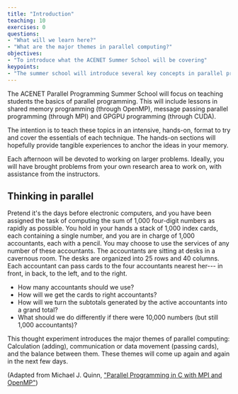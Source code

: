 ```yaml
---
title: "Introduction"
teaching: 10
exercises: 0
questions:
- "What will we learn here?"
- "What are the major themes in parallel computing?"
objectives:
- "To introduce what the ACENET Summer School will be covering"
keypoints:
- "The summer school will introduce several key concepts in parallel programming"
---
```


The ACENET Parallel Programming Summer School will focus on teaching students the basics of parallel programming. This will include lessons in shared memory programming (through OpenMP), message passing parallel programming (through MPI) and GPGPU programming (through CUDA).

The intention is to teach these topics in an intensive, hands-on, format to try and cover the essentials of each technique. The hands-on sections will hopefully provide tangible experiences to anchor the ideas in your memory.

Each afternoon will be devoted to working on larger problems. Ideally, you will have brought problems from your own research area to work on, with assistance from the instructors.

## Thinking in parallel

Pretend it's the days before electronic computers, and you have been assigned the task
of computing the sum of 1,000 four-digit numbers as rapidly as possible.
You hold in your hands a stack of 1,000 index cards, each containing a single
number, and you are in charge of 1,000 accountants, each with a pencil.
You may choose to use the services of any number of these accountants. 
The accountants are sitting at desks in a cavernous room. The desks are organized
into 25 rows and 40 columns. Each accountant can pass cards to the four
accountants nearest her--- in front, in back, to the left, and to the right.
- How many accountants should we use?
- How will we get the cards to right accountants?
- How will we turn the subtotals generated by the active accountants into a grand total?
- What should we do differently if there were 10,000 numbers (but still 1,000 accountants)?

This thought experiment introduces the major themes of parallel computing:
Calculation (adding), communication or data movement (passing cards), and the balance between
them. These themes will come up again and again in the next few days.
 
(Adapted from Michael J. Quinn, ["Parallel Programming in C with MPI and OpenMP"](https://www.amazon.com/Parallel-Programming-Openmp-Michael-2008-01-01/dp/B01F81TFD8/ref=sr_1_2?ie=UTF8&qid=1496073113&sr=8-2&keywords=Michael+J.+Quinn%2C+%22Parallel+Programming+in+C+with+MPI+and+OpenMP%22))
